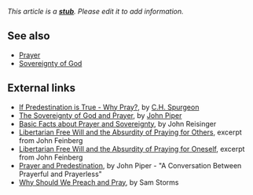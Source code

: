 *This article is a **[stub](http://www.theopedia.com/Category:Theopedia_stubs "Category:Theopedia stubs")**. Please edit it to add information.*
## See also

-   [Prayer](Prayer "Prayer")
-   [Sovereignty of God](Sovereignty_of_God "Sovereignty of God")

## External links

-   [If Predestination is True - Why Pray?](http://www.scribd.com/doc/12821206/If-Predestination-is-True),
    by [C.H. Spurgeon](C.H._Spurgeon "C.H. Spurgeon")
-   [The Sovereignty of God and Prayer](http://www.desiringgod.org/ResourceLibrary/Articles/ByDate/1976/1475_The_Sovereignty_of_God_and_Prayer/),
    by [John Piper](John_Piper "John Piper")
-   [Basic Facts about Prayer and Sovereignty](http://www.solochristo.com/theology/Salvation/sogip/reisopr2.htm),
    by John Reisinger
-   [Libertarian Free Will and the Absurdity of Praying for Others](http://theologica.blogspot.com/2005/06/libertarian-free-will-and-absurdity-of_24.html),
    excerpt from John Feinberg
-   [Libertarian Free Will and the Absurdity of Praying for Oneself](http://theologica.blogspot.com/2005/06/libertarian-free-will-and-absurdity-of.html),
    excerpt from John Feinberg
-   [Prayer and Predestination](http://www.desiringgod.org/ResourceLibrary/Articles/ByDate/1996/1505_Prayer_and_Predestination/),
    by John Piper - "A Conversation Between Prayerful and Prayerless"
-   [Why Should We Preach and Pray](http://www.enjoyinggodministries.com/article/why-preach-and-pray/),
    by Sam Storms



